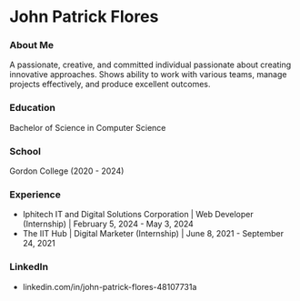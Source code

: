 # John Patrick Flores

### About Me
A passionate, creative, and committed individual passionate about creating innovative approaches. Shows ability to work with various teams, manage projects effectively, and produce excellent outcomes.


### Education

Bachelor of Science in Computer Science

### School
Gordon College (2020 - 2024)


### Experience

- Iphitech IT and Digital Solutions Corporation | Web Developer (Internship) | February 5, 2024 - May 3, 2024
- The IIT Hub | Digital Marketer (Internship) | June 8, 2021 - September 24, 2021


### LinkedIn
- linkedin.com/in/john-patrick-flores-48107731a
